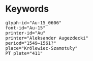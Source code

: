 # Keywords
<pre>
glyph-id="Au-15_0606"
font-id="Au-15"
printer-id="Au"
printer="Aleksander Augezdecki"
period="1549–1561?"
place="Królewiec-Szamotuły"
PT plate="411"
</pre>
